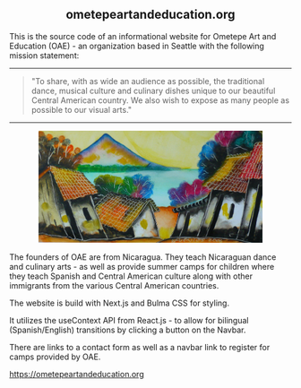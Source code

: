 <h2 align="center">ometepeartandeducation.org</h2>

This is the source code of an informational website for Ometepe Art and Education (OAE) - an
organization based in Seattle with the following mission statement:

---

> "To share, with as wide an audience as possible, the traditional dance, musical culture and
> culinary dishes unique to our beautiful Central American country. We also wish to expose as many
> people as possible to our visual arts."

---

<p align="center">
<img src="./public/painting.jpg" width="400" height="200" />
</p>

The founders of OAE are from Nicaragua. They teach Nicaraguan dance and culinary arts - as well as
provide summer camps for children where they teach Spanish and Central American culture along with
other immigrants from the various Central American countries.

The website is build with Next.js and Bulma CSS for styling.

It utilizes the useContext API from React.js - to allow for bilingual (Spanish/English) transitions
by clicking a button on the Navbar.

There are links to a contact form as well as a navbar link to register for camps provided by OAE.

https://ometepeartandeducation.org
